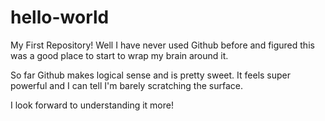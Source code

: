 # hello-world
My First Repository!
Well I have never used Github before and figured this was a good place to start to wrap my brain around it.

So far Github makes logical sense and is pretty sweet. It feels super powerful and I can tell I'm barely scratching the surface. 

I look forward to understanding it more!
